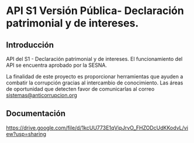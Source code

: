 # API S1 Versión Pública- Declaración patrimonial y de intereses.
## Introducción
API del S1 - Declaración patrimonial y de intereses. El funcionamiento del API se encuentra aprobado por la SESNA.

La finalidad de este proyecto es proporcionar herramientas que ayuden a combatir la corrupción gracias al intercambio de conocimiento. 
Las áreas de oportunidad que detecten favor de comunicarlas al correo sistemas@anticorrupcion.org


## Documentación
https://drive.google.com/file/d/1kcUU773E1qVipJrvO_FHZODcUdKKodvL/view?usp=sharing



